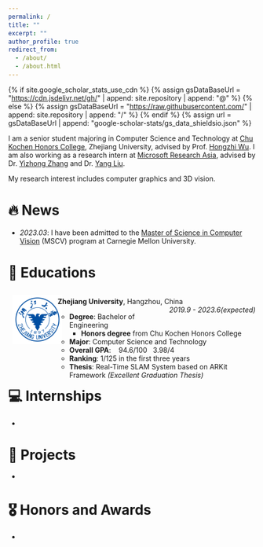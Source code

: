 ```yaml
---
permalink: /
title: ""
excerpt: ""
author_profile: true
redirect_from: 
  - /about/
  - /about.html
---
```


{% if site.google_scholar_stats_use_cdn %}
{% assign gsDataBaseUrl = "https://cdn.jsdelivr.net/gh/" | append: site.repository | append: "@" %}
{% else %}
{% assign gsDataBaseUrl = "https://raw.githubusercontent.com/" | append: site.repository | append: "/" %}
{% endif %}
{% assign url = gsDataBaseUrl | append: "google-scholar-stats/gs_data_shieldsio.json" %}

<span class='anchor' id='about-me'></span>

I am a senior student majoring in Computer Science and Technology at [Chu Kochen Honors College](http://ckc.zju.edu.cn/ckcen/main.htm), Zhejiang University, advised by Prof. [Hongzhi Wu](http://hongzhiwu.com/). I am also working as a research intern at [Microsoft Research Asia](https://www.microsoft.com/en-us/research/group/internet-graphics/), advised by Dr. [Yizhong Zhang](https://yizhongzhang1989.github.io/) and Dr. [Yang Liu](https://xueyuhanlang.github.io/).

My research interest includes computer graphics and 3D vision. 


# 🔥 News
- *2023.03*: I have been admitted to the [Master of Science in Computer Vision](https://www.ri.cmu.edu/education/academic-programs/master-of-science-computer-vision/) (MSCV) program at Carnegie Mellon University.

# 📖 Educations

<p>
	<div style="width:20%;float:left">
        <img src="../images/ZJU.png" style="border:1vw solid transparent;">
	</div>
	<div style="width:80%;float:left">
        <p>
            <b>Zhejiang University</b>, Hangzhou, China
  	        <span style="float:right;">
                <i>2019.9 - 2023.6(expected)</i>
  	        </span>
        </p>
        <p>
            <ul style="list-style-type:circle;">
                <li><b>Degree</b>: Bachelor of Engineering
                    <ul style="list-style-type:square;">
                		<li><b>Honors degree</b> from Chu Kochen Honors College</li>
                    </ul>
                </li>
                <li><b>Major</b>: Computer Science and Technology</li>
                <li><b>Overall GPA</b>: &nbsp;&nbsp;&nbsp;94.6/100&nbsp;&nbsp;&nbsp;3.98/4</li>
                <li><b>Ranking</b>: 1/125 in the first three years</li>
                <li><b>Thesis</b>: Real-Time SLAM System based on ARKit Framework <i>(Excellent Graduation Thesis)</i></li>
            </ul>
        </p>
	</div>
 </p>

# 💻 Internships

- 

# 📝 Projects

- 

# 🎖 Honors and Awards
- 
